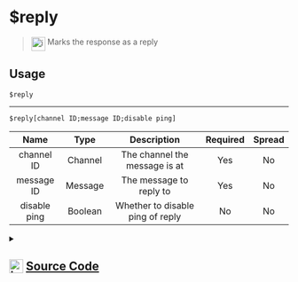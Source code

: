 # $reply
> <img align="top" src="https://upload.wikimedia.org/wikipedia/commons/thumb/e/e4/Infobox_info_icon.svg/160px-Infobox_info_icon.svg.png?20150409153300" alt="image" width="25" height="auto"> Marks the response as a reply
## Usage
```
$reply
```
---
```
$reply[channel ID;message ID;disable ping]
```
| Name | Type | Description | Required | Spread
| :---: | :---: | :---: | :---: | :---: |
channel ID | Channel | The channel the message is at | Yes | No
message ID | Message | The message to reply to | Yes | No
disable ping | Boolean | Whether to disable ping of reply | No | No
<details>
<summary>
    
## <img align="top" src="https://cdn4.iconfinder.com/data/icons/iconsimple-logotypes/512/github-512.png" alt="image" width="25" height="auto">  [Source Code](https://github.com/tryforge/ForgeScript-V2/blob/main/src/native/reply.ts)
    
</summary>
    
```ts
import { ArgType, NativeFunction, Return } from "../structures"

export default new NativeFunction({
    name: "$reply",
    version: "1.0.0",
    description: "Marks the response as a reply",
    unwrap: true,
    brackets: false,
    args: [
        {
            name: "channel ID",
            description: "The channel the message is at",
            rest: false,
            required: true,
            type: ArgType.Channel,
        },
        {
            name: "message ID",
            description: "The message to reply to",
            rest: false,
            required: true,
            type: ArgType.Message,
            pointer: 0,
        },
        {
            name: "disable ping",
            description: "Whether to disable ping of reply",
            rest: false,
            type: ArgType.Boolean
        }
    ],
    execute(ctx, [, message, disable]) {
        ctx.container.reference = (message ?? ctx.message)?.id
        if (disable !== null)
            ctx.container.allowedMentions.repliedUser = !disable
        return this.success()
    },
})

```
    
</details>